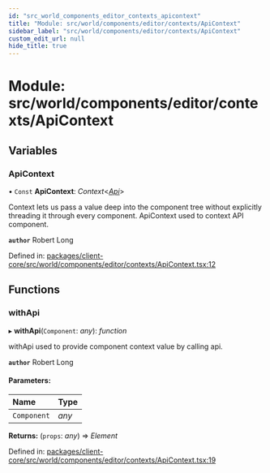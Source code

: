 ```yaml
---
id: "src_world_components_editor_contexts_apicontext"
title: "Module: src/world/components/editor/contexts/ApiContext"
sidebar_label: "src/world/components/editor/contexts/ApiContext"
custom_edit_url: null
hide_title: true
---
```


# Module: src/world/components/editor/contexts/ApiContext

## Variables

### ApiContext

• `Const` **ApiContext**: *Context*<[*Api*](../classes/src_world_components_editor_api.api.md)\>

Context lets us pass a value deep into the component tree
without explicitly threading it through every component.
ApiContext used to context API component.

**`author`** Robert Long

Defined in: [packages/client-core/src/world/components/editor/contexts/ApiContext.tsx:12](https://github.com/xr3ngine/xr3ngine/blob/65dfcf39a/packages/client-core/src/world/components/editor/contexts/ApiContext.tsx#L12)

## Functions

### withApi

▸ **withApi**(`Component`: *any*): *function*

withApi used to provide component context value by calling api.

**`author`** Robert Long

#### Parameters:

Name | Type |
:------ | :------ |
`Component` | *any* |

**Returns:** (`props`: *any*) => *Element*

Defined in: [packages/client-core/src/world/components/editor/contexts/ApiContext.tsx:19](https://github.com/xr3ngine/xr3ngine/blob/65dfcf39a/packages/client-core/src/world/components/editor/contexts/ApiContext.tsx#L19)
